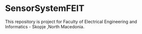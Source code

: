 # SensorSystemFEIT
This repository is project for Faculty of Electrical Engineering and Informatics - Skopje ,North Macedonia.
